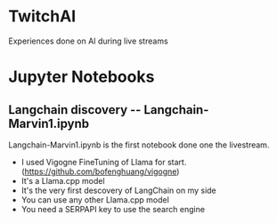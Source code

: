 # TwitchAI
Experiences done on AI during live streams

# Jupyter Notebooks

## Langchain discovery -- Langchain-Marvin1.ipynb

Langchain-Marvin1.ipynb is the first notebook done one the livestream. 
- I used Vigogne FineTuning of Llama for start. (https://github.com/bofenghuang/vigogne)
- It's a Llama.cpp model
- It's the very first descovery of LangChain on my side
- You can use any other Llama.cpp model
- You need a SERPAPI key to use the search engine
